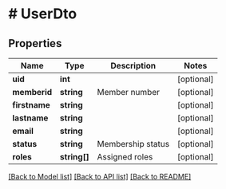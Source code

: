 # # UserDto

## Properties

Name | Type | Description | Notes
------------ | ------------- | ------------- | -------------
**uid** | **int** |  | [optional] 
**memberid** | **string** | Member number | [optional] 
**firstname** | **string** |  | [optional] 
**lastname** | **string** |  | [optional] 
**email** | **string** |  | [optional] 
**status** | **string** | Membership status | [optional] 
**roles** | **string[]** | Assigned roles | [optional] 

[[Back to Model list]](../../README.md#documentation-for-models) [[Back to API list]](../../README.md#documentation-for-api-endpoints) [[Back to README]](../../README.md)


